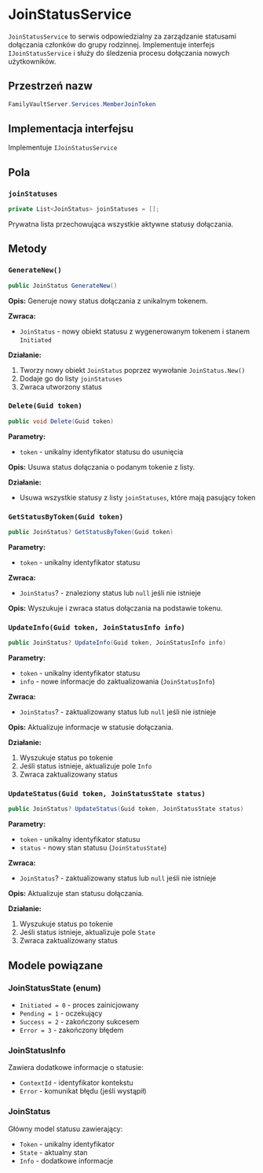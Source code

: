 # JoinStatusService

`JoinStatusService` to serwis odpowiedzialny za zarządzanie statusami dołączania członków do grupy rodzinnej. Implementuje interfejs `IJoinStatusService` i służy do śledzenia procesu dołączania nowych użytkowników.

## Przestrzeń nazw

```csharp
FamilyVaultServer.Services.MemberJoinToken
```

## Implementacja interfejsu

Implementuje `IJoinStatusService`

## Pola

### `joinStatuses`
```csharp
private List<JoinStatus> joinStatuses = [];
```
Prywatna lista przechowująca wszystkie aktywne statusy dołączania.

## Metody

### `GenerateNew()`
```csharp
public JoinStatus GenerateNew()
```

**Opis:** Generuje nowy status dołączania z unikalnym tokenem.

**Zwraca:** 
- `JoinStatus` - nowy obiekt statusu z wygenerowanym tokenem i stanem `Initiated`

**Działanie:**
1. Tworzy nowy obiekt `JoinStatus` poprzez wywołanie `JoinStatus.New()`
2. Dodaje go do listy `joinStatuses`
3. Zwraca utworzony status

### `Delete(Guid token)`
```csharp
public void Delete(Guid token)
```

**Parametry:**
- `token` - unikalny identyfikator statusu do usunięcia

**Opis:** Usuwa status dołączania o podanym tokenie z listy.

**Działanie:**
- Usuwa wszystkie statusy z listy `joinStatuses`, które mają pasujący token

### `GetStatusByToken(Guid token)`
```csharp
public JoinStatus? GetStatusByToken(Guid token)
```

**Parametry:**
- `token` - unikalny identyfikator statusu

**Zwraca:**
- `JoinStatus`? - znaleziony status lub `null` jeśli nie istnieje

**Opis:** Wyszukuje i zwraca status dołączania na podstawie tokenu.

### `UpdateInfo(Guid token, JoinStatusInfo info)`
```csharp
public JoinStatus? UpdateInfo(Guid token, JoinStatusInfo info)
```

**Parametry:**
- `token` - unikalny identyfikator statusu
- `info` - nowe informacje do zaktualizowania (`JoinStatusInfo`)

**Zwraca:**
- `JoinStatus`? - zaktualizowany status lub `null` jeśli nie istnieje

**Opis:** Aktualizuje informacje w statusie dołączania.

**Działanie:**
1. Wyszukuje status po tokenie
2. Jeśli status istnieje, aktualizuje pole `Info`
3. Zwraca zaktualizowany status

### `UpdateStatus(Guid token, JoinStatusState status)`
```csharp
public JoinStatus? UpdateStatus(Guid token, JoinStatusState status)
```

**Parametry:**
- `token` - unikalny identyfikator statusu
- `status` - nowy stan statusu (`JoinStatusState`)

**Zwraca:**
- `JoinStatus`? - zaktualizowany status lub `null` jeśli nie istnieje

**Opis:** Aktualizuje stan statusu dołączania.

**Działanie:**
1. Wyszukuje status po tokenie
2. Jeśli status istnieje, aktualizuje pole `State`
3. Zwraca zaktualizowany status

## Modele powiązane

### JoinStatusState (enum)
- `Initiated = 0` - proces zainicjowany
- `Pending = 1` - oczekujący
- `Success = 2` - zakończony sukcesem
- `Error = 3` - zakończony błędem

### JoinStatusInfo
Zawiera dodatkowe informacje o statusie:
- `ContextId` - identyfikator kontekstu
- `Error` - komunikat błędu (jeśli wystąpił)

### JoinStatus
Główny model statusu zawierający:
- `Token` - unikalny identyfikator
- `State` - aktualny stan
- `Info` - dodatkowe informacje
